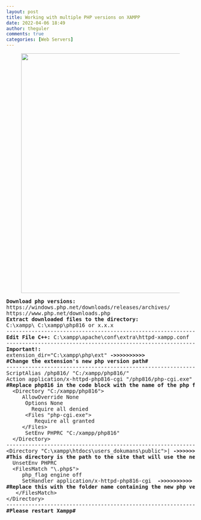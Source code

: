 ```yaml
---
layout: post
title: Working with multiple PHP versions on XAMPP
date: 2022-04-06 18:49
author: theguler
comments: true
categories: [Web Servers]
---
```

<!-- wp:image {"id":12795,"width":"641px","height":"auto","sizeSlug":"large","linkDestination":"none"} -->
<figure class="wp-block-image size-large is-resized"><img src="https://farukguler.com/wp-content/uploads/2024/06/x_multi.png?w=745" alt="" class="wp-image-12795" style="width:641px;height:auto" /></figure>
<!-- /wp:image -->

<!-- wp:preformatted -->
<pre class="wp-block-preformatted"><strong>Download php versions:</strong><br>https://windows.php.net/downloads/releases/archives/<br>https://www.php.net/downloads.php<br><strong>Extract downloaded files to the directory:</strong><br>C:\xampp\ C:\xampp\php816 or x.x.x<br>-------------------------------------------------------------<br><strong>Edit File C++:</strong> C:\xampp\apache\conf\extra\httpd-xampp.conf <br>-------------------------------------------------------------<br><strong>Important!:</strong><br>extension_dir="C:\xampp\php\ext" <strong>-&gt;&gt;&gt;&gt;&gt;&gt;&gt;&gt;&gt;&gt;</strong><br><strong>#Change the extension's new php version path#</strong><br>-------------------------------------------------------------<br>ScriptAlias /php816/ "C:/xampp/php816/"<br>Action application/x-httpd-php816-cgi "/php816/php-cgi.exe" <strong>-&gt;&gt;&gt;&gt;&gt;&gt;&gt;&gt;&gt;&gt;</strong><br><strong>#Replace php816 in the code block with the name of the php file you created#</strong><br>	&lt;Directory "C:/xampp/php816"&gt;<br>		AllowOverride None<br>		Options None<br>		Require all denied<br>		&lt;Files "php-cgi.exe"&gt;<br>			Require all granted<br>		&lt;/Files&gt;<br>		SetEnv PHPRC "C:/xampp/php816"<br>	&lt;/Directory&gt;<br>---------------------------------------------------------------<br>&lt;Directory "C:\xampp\htdocs\users_dokumans\public"&gt;| <strong>-&gt;&gt;&gt;&gt;&gt;&gt;&gt;&gt;&gt;&gt;  </strong><br><strong>#This directory is the path to the site that will use the new version of PHP#</strong><br>	UnsetEnv PHPRC<br>	&lt;FilesMatch "\.php$"&gt;<br>		php_flag engine off<br>		SetHandler application/x-httpd-php816-cgi  <strong>-&gt;&gt;&gt;&gt;&gt;&gt;&gt;&gt;&gt;&gt; </strong><br><strong>#Replace this with the folder name containing the new php version#</strong><br>	&lt;/FilesMatch&gt;<br>&lt;/Directory&gt;<br>---------------------------------------------------------------<br><strong>#Please restart Xampp#</strong></pre>
<!-- /wp:preformatted -->
